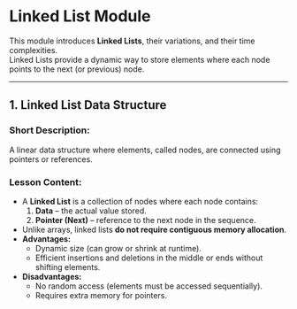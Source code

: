# Linked List Module

This module introduces **Linked Lists**, their variations, and their time complexities.  
Linked Lists provide a dynamic way to store elements where each node points to the next (or previous) node.

---

## 1. Linked List Data Structure

### Short Description:

A linear data structure where elements, called nodes, are connected using pointers or references.

### Lesson Content:

- A **Linked List** is a collection of nodes where each node contains:
  1. **Data** – the actual value stored.
  2. **Pointer (Next)** – reference to the next node in the sequence.
- Unlike arrays, linked lists **do not require contiguous memory allocation**.
- **Advantages:**
  - Dynamic size (can grow or shrink at runtime).
  - Efficient insertions and deletions in the middle or ends without shifting elements.
- **Disadvantages:**
  - No random access (elements must be accessed sequentially).
  - Requires extra memory for pointers.
